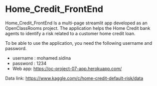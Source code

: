# Home_Credit_FrontEnd
Home_Credit_FrontEnd Is a multi-page streamlit app developed as an OpenClassRooms project.
The application helps the Home Credit bank agents to identify a risk related to a customer home credit loan.

To be able to use the application, you need the following username and password.
- username : mohamed.sidina
- password : 1234
- Web app: https://oc-project-07-app.herokuapp.com/

Data link: https://www.kaggle.com/c/home-credit-default-risk/data
